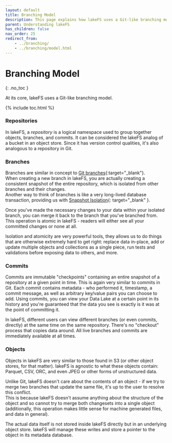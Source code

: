 ```yaml
---
layout: default
title: Branching Model
description: This page explains how lakeFS uses a Git-like branching model at its core.
parent: Understanding lakeFS
has_children: false
nav_order: 25
redirect_from:
    - ../branching/
    - ../branching/model.html
---
```


# Branching Model
{: .no_toc }

At its core, lakeFS uses a Git-like branching model.

{% include toc.html %}

### Repositories

In lakeFS, a _repository_ is a logical namespace used to group together objects, branches, and commits.
It can be considered the lakeFS analog of a bucket in an object store. Since it has version control qualities, it's also analogous to a repository in Git.

### Branches

Branches are similar in concept to [Git branches](https://git-scm.com/book/en/v2/Git-Branching-Basic-Branching-and-Merging){:target="_blank"}.  
When creating a new branch in lakeFS, you are actually creating a consistent snapshot of the entire repository, which is isolated from other branches and their changes.  
Another way to think of branches is like a very long-lived database transaction, providing us with [Snapshot Isolation](https://en.wikipedia.org/wiki/Snapshot_isolation){: target="_blank" }.

Once you've made the necessary changes to your data within your isolated branch, you can merge it back to the branch that you've branched from.  
This operation is atomic in lakeFS - readers will either see all your committed changes or none at all.

Isolation and atomicity are very powerful tools, they allows us to do things that are otherwise extremely hard to get right: replace data in-place,
add or update multiple objects and collections as a single piece, run tests and validations before exposing data to others, and more.

### Commits

Commits are immutable "checkpoints" containing an entire snapshot of a repository at a given point in time.
This is again very similar to commits in Git. Each commit contains metadata - who performed it, timestamp, a commit message, as well as arbitrary key/value pairs you can choose to add.
Using commits, you can view your Data Lake at a certain point in its history and you're guaranteed that the data you see is exactly is it was at the point of committing it.

In lakeFS, different users can view different branches (or even commits, directly) at the same time on the same repository. There's no "checkout" process that copies data around. All live branches and commits are immediately available at all times.

### Objects

Objects in lakeFS are very similar to those found in S3 (or other object stores, for that matter). lakeFS is agnostic to what these objects contain: Parquet, CSV, ORC, and even JPEG or other forms of unstructured data.   

Unlike Git, lakeFS doesn't care about the contents of an object - if we try to merge two branches that update the same file, it's up to the user to resolve this conflict.  
This is because lakeFS doesn't assume anything about the structure of the object and so cannot try to merge both changesets into a single object (additionally, this operation makes little sense for machine generated files, and data in general).

The actual data itself is not stored inside lakeFS directly but in an underlying object store. lakeFS will manage these writes and store a pointer to the object in its metadata database.
